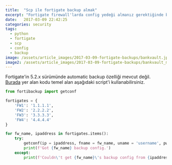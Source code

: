 ```yaml
---
title:  "Scp ile fortigate backup almak"
excerpt: "Fortigate firewall'larda config yedeği almanız gerektiğinde başvurabileceğiniz güzel ve basit bir yöntem. SCP ile güncel config'i yedekleyen bu basit program bir çok işinizi kolaylaştıracak."
date:   2017-03-09 22:42:25
categories: security
tags:
  - python
  - fortigate
  - scp
  - config
  - backup
image: /assets/article_images/2017-03-09-fortigate-backups/bankvault.jpg
image2: /assets/article_images/2017-03-09-fortigate-backups/bankvault_mob.jpg
---
```


Fortigate'in 5.2.x sürümünde automatic backup özelliği mevcut değil. [Burada][networktools] yer alan kodu temel alan aşağıdaki script'i kullanabilirsiniz.

```python
from fortibackup import getconf

fortigates = {
	'FW1': '1.1.1.1',
	'FW2': '2.2.2.2',
	'FW3': '3.3.3.3',
	'FW4': '4.4.4.4'
}

for fw_name, ipaddress in fortigates.items():
	try:
		getconf(ip = ipaddress, fname = fw_name, uname = 'username', pword = 'password')
		print(f'Got {fw_name} backup config.')
	except:
		print(f'Couldn\'t get {fw_name}\'s backup config from {ipaddress}')
```
[networktools]: https://github.com/gunhanoral/networktools/blob/master/fortibackup.py
